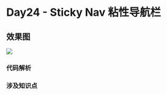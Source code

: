 # Day24 - Sticky Nav 粘性导航栏
## 效果图
![](http://om1c35wrq.bkt.clouddn.com/day24-xiaoguotu.gif)

### 代码解析
### 涉及知识点
